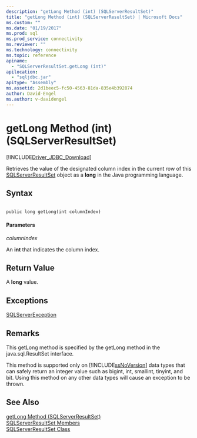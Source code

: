 ```yaml
---
description: "getLong Method (int) (SQLServerResultSet)"
title: "getLong Method (int) (SQLServerResultSet) | Microsoft Docs"
ms.custom: ""
ms.date: "01/19/2017"
ms.prod: sql
ms.prod_service: connectivity
ms.reviewer: ""
ms.technology: connectivity
ms.topic: reference
apiname: 
  - "SQLServerResultSet.getLong (int)"
apilocation: 
  - "sqljdbc.jar"
apitype: "Assembly"
ms.assetid: 2d1beec5-fc50-4563-81da-835e4b392874
author: David-Engel
ms.author: v-davidengel
---
```

# getLong Method (int) (SQLServerResultSet)
[!INCLUDE[Driver_JDBC_Download](../../../includes/driver_jdbc_download.md)]

  Retrieves the value of the designated column index in the current row of this [SQLServerResultSet](../../../connect/jdbc/reference/sqlserverresultset-class.md) object as a **long** in the Java programming language.  
  
## Syntax  
  
```  
  
public long getLong(int columnIndex)  
```  
  
#### Parameters  
 *columnIndex*  
  
 An **int** that indicates the column index.  
  
## Return Value  
 A **long** value.  
  
## Exceptions  
 [SQLServerException](../../../connect/jdbc/reference/sqlserverexception-class.md)  
  
## Remarks  
 This getLong method is specified by the getLong method in the java.sql.ResultSet interface.  
  
 This method is supported only on [!INCLUDE[ssNoVersion](../../../includes/ssnoversion-md.md)] data types that can safely return an integer value such as bigint, int, smallint, tinyint, and bit. Using this method on any other data types will cause an exception to be thrown.  
  
## See Also  
 [getLong Method &#40;SQLServerResultSet&#41;](../../../connect/jdbc/reference/getlong-method-sqlserverresultset.md)   
 [SQLServerResultSet Members](../../../connect/jdbc/reference/sqlserverresultset-members.md)   
 [SQLServerResultSet Class](../../../connect/jdbc/reference/sqlserverresultset-class.md)  
  
  
